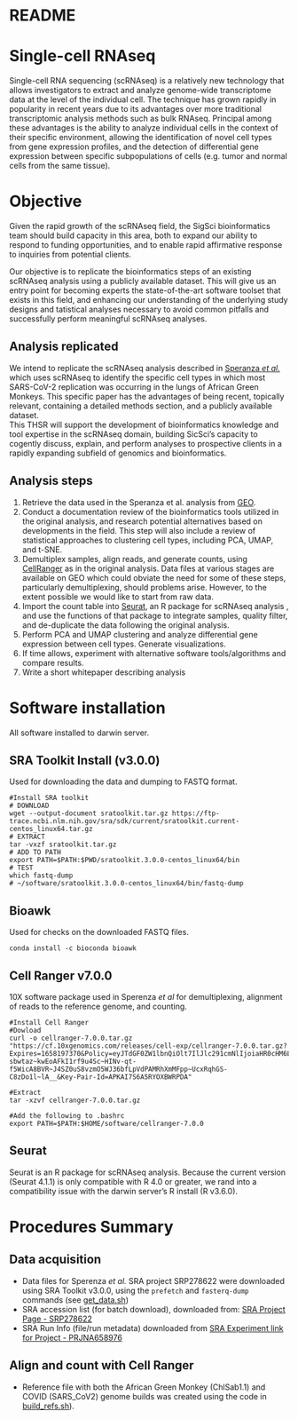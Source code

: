 README
================

# Single-cell RNAseq

Single-cell RNA sequencing (scRNAseq) is a relatively new technology
that allows investigators to extract and analyze genome-wide
transcriptome data at the level of the individual cell. The technique
has grown rapidly in popularity in recent years due to its advantages
over more traditional transcriptomic analysis methods such as bulk
RNAseq. Principal among these advantages is the ability to analyze
individual cells in the context of their specific environment, allowing
the identification of novel cell types from gene expression profiles,
and the detection of differential gene expression between specific
subpopulations of cells (e.g. tumor and normal cells from the same
tissue).

# Objective

Given the rapid growth of the scRNAseq field, the SigSci bioinformatics
team should build capacity in this area, both to expand our ability to
respond to funding opportunities, and to enable rapid affirmative
response to inquiries from potential clients.

Our objective is to replicate the bioinformatics steps of an existing
scRNAseq analysis using a publicly available dataset. This will give us
an entry point for becoming experts the state-of-the-art software
toolset that exists in this field, and enhancing our understanding of
the underlying study designs and tatistical analyses necessary to avoid
common pitfalls and successfully perform meaningful scRNAseq analyses.

## Analysis replicated

We intend to replicate the scRNAseq analysis described in [Speranza *et
al.*](https://www.science.org/doi/full/10.1126/scitranslmed.abe8146)
which uses scRNAseq to identify the specific cell types in which most
SARS-CoV-2 replication was occurring in the lungs of African Green
Monkeys. This specific paper has the advantages of being recent,
topically relevant, containing a detailed methods section, and a
publicly available dataset.  
This THSR will support the development of bioinformatics knowledge and
tool expertise in the scRNAseq domain, building SicSci’s capacity to
cogently discuss, explain, and perform analyses to prospective clients
in a rapidly expanding subfield of genomics and bioinformatics.

## Analysis steps

1.  Retrieve the data used in the Speranza et al. analysis from
    [GEO](https://www.ncbi.nlm.nih.gov/geo/query/acc.cgi?acc=GSE156755).
2.  Conduct a documentation review of the bioinformatics tools utilized
    in the original analysis, and research potential alternatives based
    on developments in the field. This step will also include a review
    of statistical approaches to clustering cell types, including PCA,
    UMAP, and t-SNE.
3.  Demultiplex samples, align reads, and generate counts, using
    [CellRanger](https://support.10xgenomics.com/single-cell-gene-expression/software/pipelines/latest/what-is-cell-ranger)
    as in the original analysis. Data files at various stages are
    available on GEO which could obviate the need for some of these
    steps, particularly demultiplexing, should problems arise. However,
    to the extent possible we would like to start from raw data.  
4.  Import the count table into
    [Seurat](https://github.com/satijalab/seurat/), an R package for
    scRNAseq analysis , and use the functions of that package to
    integrate samples, quality filter, and de-duplicate the data
    following the original analysis.
5.  Perform PCA and UMAP clustering and analyze differential gene
    expression between cell types. Generate visualizations.
6.  If time allows, experiment with alternative software
    tools/algorithms and compare results.  
7.  Write a short whitepaper describing analysis

# Software installation

All software installed to darwin server.

## SRA Toolkit Install (v3.0.0)

Used for downloading the data and dumping to FASTQ format.

    #Install SRA toolkit
    # DOWNLOAD
    wget --output-document sratoolkit.tar.gz https://ftp-trace.ncbi.nlm.nih.gov/sra/sdk/current/sratoolkit.current-centos_linux64.tar.gz
    # EXTRACT
    tar -vxzf sratoolkit.tar.gz
    # ADD TO PATH
    export PATH=$PATH:$PWD/sratoolkit.3.0.0-centos_linux64/bin
    # TEST
    which fastq-dump
    # ~/software/sratoolkit.3.0.0-centos_linux64/bin/fastq-dump

## Bioawk

Used for checks on the downloaded FASTQ files.

    conda install -c bioconda bioawk

## Cell Ranger v7.0.0

10X software package used in Sperenza *et al* for demultiplexing,
alignment of reads to the reference genome, and counting.

    #Install Cell Ranger
    #Dowload
    curl -o cellranger-7.0.0.tar.gz "https://cf.10xgenomics.com/releases/cell-exp/cellranger-7.0.0.tar.gz?Expires=1658197370&Policy=eyJTdGF0ZW1lbnQiOlt7IlJlc291cmNlIjoiaHR0cHM6Ly9jZi4xMHhnZW5vbWljcy5jb20vcmVsZWFzZXMvY2VsbC1leHAvY2VsbHJhbmdlci03LjAuMC50YXIuZ3oiLCJDb25kaXRpb24iOnsiRGF0ZUxlc3NUaGFuIjp7IkFXUzpFcG9jaFRpbWUiOjE2NTgxOTczNzB9fX1dfQ__&Signature=LdEnu0IbaKMH~3yk2tzzPYY8ZKc6YP804IIUoRfEMkpNHYGfStcDtrvDIH51l2M9MBaK0ZJLdyq6QJ8Hyup8LhU49jGNJTlDtYR62RyLtb~rww1x7~9fmpF0FyLxoInerXnP2AI7wb47eoj7YEgz9G6OmcwhBUfQgax86Sc~uSq7iBPkOhUtboYxj6v1U6Y2tW5HcTto5k3YagzhA4eo6QAe87XC~Y~AkEOKAFQCOWm3aBYfZnn7-sbwtaz~kwEoAFkI1rf9u4Sc~HINv-qt-f5WicA8BVR~J4SZ0uS8vzmO5WJ36bfLpVdPAMRhXmMFpp~UcxRqhGS-C8zDo1l~lA__&Key-Pair-Id=APKAI7S6A5RYOXBWRPDA"

    #Extract
    tar -xzvf cellranger-7.0.0.tar.gz

    #Add the following to .bashrc
    export PATH=$PATH:$HOME/software/cellranger-7.0.0

## Seurat

Seurat is an R package for scRNAseq analysis. Because the current
version (Seurat 4.1.1) is only compatible with R 4.0 or greater, we rand
into a compatibility issue with the darwin server’s R install (R
v3.6.0).

# Procedures Summary

## Data acquisition

-   Data files for Sperenza *et al.* SRA project SRP278622 were
    downloaded using SRA Toolkit v3.0.0, using the `prefetch` and
    `fasterq-dump` commands (see [get\_data.sh](./data/raw/get_data.sh))
-   SRA accession list (for batch download), downloaded from: [SRA
    Project Page -
    SRP278622](https://www.ncbi.nlm.nih.gov/sra?term=SRP278622)
-   SRA Run Info (file/run metadata) downloaded from [SRA Experiment
    link for Project -
    PRJNA658976](https://www.ncbi.nlm.nih.gov/sra?linkname=bioproject_sra_all&from_uid=658976)

## Align and count with Cell Ranger

-   Reference file with both the African Green Monkey (ChlSab1.1) and
    COVID (SARS\_CoV2) genome builds was created using the code in
    [build\_refs.sh](./data/raw/build_refs.sh)).
